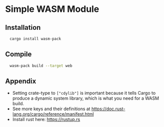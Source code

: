 
# Simple WASM Module

## Installation

```bash
  cargo install wasm-pack
```
    
## Compile

```bash
  wasm-pack build --target web
```

## Appendix

- Setting crate-type to `["cdylib"]` is important because it tells Cargo to produce a dynamic system library, which is what you need for a WASM build.
- See more keys and their definitions at https://doc.rust-lang.org/cargo/reference/manifest.html
- Install rust here: https://rustup.rs